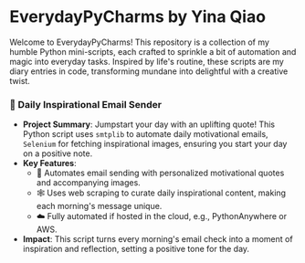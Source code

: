 # EverydayPyCharms by Yina Qiao

Welcome to EverydayPyCharms! This repository is a collection of my humble Python mini-scripts, each crafted to sprinkle a bit of automation and magic into everyday tasks. Inspired by life's routine, these scripts are my diary entries in code, transforming mundane into delightful with a creative twist.

### 🌅 Daily Inspirational Email Sender
- **Project Summary**: Jumpstart your day with an uplifting quote! This Python script uses `smtplib` to automate daily motivational emails, `Selenium` for fetching inspirational images, ensuring you start your day on a positive note.
- **Key Features**:
  - 📧 Automates email sending with personalized motivational quotes and accompanying images.
  - 🕸️ Uses web scraping to curate daily inspirational content, making each morning's message unique.
  - ☁️ Fully automated if hosted in the cloud, e.g., PythonAnywhere or AWS.
- **Impact**: This script turns every morning's email check into a moment of inspiration and reflection, setting a positive tone for the day.


